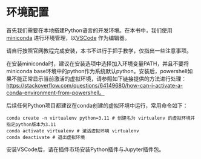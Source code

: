 # 环境配置

首先我们需要在本地搭建Python语言的开发环境。在本书中，我们使用[miniconda](https://docs.anaconda.com/miniconda/) 进行环境管理，以[VSCode](https://code.visualstudio.com/) 作为编辑器。

请自行按照官网教程完成安装，本书不进行手把手教学，仅指出一些注意事项。

在安装miniconda时，建议在安装选项中选择加入环境变量PATH，并且不要将miniconda base环境中的python作为系统默认python。安装后，powershell如果不能正常显示当前激活的虚拟环境，请参照如下链接提供的方法进行处理：https://stackoverflow.com/questions/64149680/how-can-i-activate-a-conda-environment-from-powershell。

后续任何Python项目都建议在conda创建的虚拟环境中运行，常用命令如下：

```shell
conda create -n virtualenv python=3.11 # 创建名为 virtualenv 的虚拟环境并指定python版本为3.11
conda activate virtualenv # 激活虚拟环境 virtualenv
conda deactivate # 退出虚拟环境
```

安装VSCode后，请在插件市场安装Python插件与Jupyter插件包。